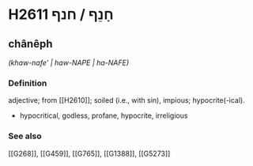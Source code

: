 # H2611 חָנֵף / חנף

## chânêph

_(khaw-nafe' | haw-NAPE | ha-NAFE)_

### Definition

adjective; from [[H2610]]; soiled (i.e., with sin), impious; hypocrite(-ical).

- hypocritical, godless, profane, hypocrite, irreligious
### See also

[[G268]], [[G459]], [[G765]], [[G1388]], [[G5273]]

